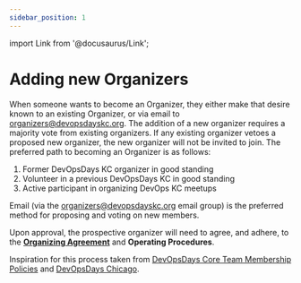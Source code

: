 ```yaml
---
sidebar_position: 1
---
```


import Link from '@docusaurus/Link';

# Adding new Organizers

When someone wants to become an Organizer, they either make that desire known to an existing Organizer, or via email to organizers@devopsdayskc.org. The addition of a new organizer requires a majority vote from existing organizers. If any existing organizer vetoes a proposed new organizer, the new organizer will not be invited to join. The preferred path to becoming an Organizer is as follows:

1. Former DevOpsDays KC organizer in good standing
2. Volunteer in a previous DevOpsDays KC in good standing
3. Active participant in organizing DevOps KC meetups

Email (via the organizers@devopsdayskc.org email group) is the preferred method for proposing and voting on new members.

Upon approval, the prospective organizer will need to agree, and adhere, to the **[Organizing Agreement](./organizer_agreement.md)** and <Link to="/category/operating-procedures/">**Operating Procedures**</Link>.

Inspiration for this process taken from [DevOpsDays Core Team Membership Policies](https://github.com/devopsdays/devopsdays-policies/blob/main/policies/team-membership.md#adding-new-core-team-members) and [DevOpsDays Chicago](https://docs.devopsdayschi.org/organizing-team-administration/adding-new-members).
